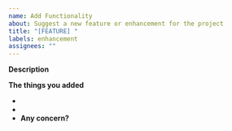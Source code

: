 ```yaml
---
name: Add Functionality
about: Suggest a new feature or enhancement for the project
title: "[FEATURE] "
labels: enhancement
assignees: ""
---
```


**Description**

**The things you added**

-
-
-   **Any concern?**
